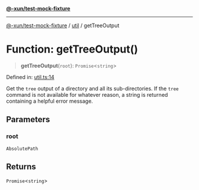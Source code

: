 [**@-xun/test-mock-fixture**](../../README.md)

***

[@-xun/test-mock-fixture](../../README.md) / [util](../README.md) / getTreeOutput

# Function: getTreeOutput()

> **getTreeOutput**(`root`): `Promise`\<`string`\>

Defined in: [util.ts:14](https://github.com/Xunnamius/test-utils/blob/7cac8a0c2ee6379fd29b30afe9fe8d736cfa81bd/packages/test-mock-fixture/src/util.ts#L14)

Get the `tree` output of a directory and all its sub-directories. If the
`tree` command is not available for whatever reason, a string is returned
containing a helpful error message.

## Parameters

### root

`AbsolutePath`

## Returns

`Promise`\<`string`\>
